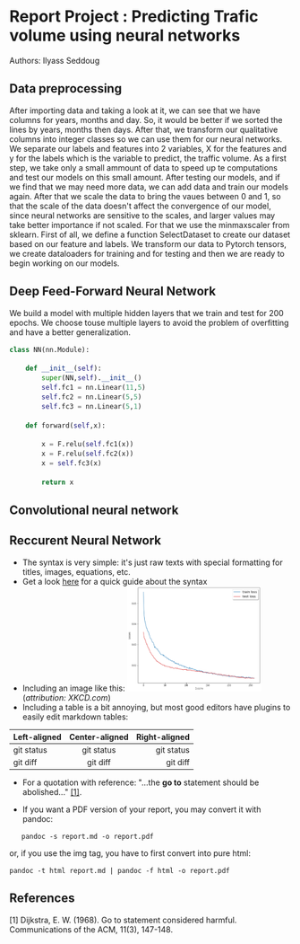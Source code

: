 # Report Project : Predicting Trafic volume using neural networks

Authors: Ilyass Seddoug

## Data preprocessing

After importing data and taking a look at it, we can see that we have columns for years, months and day. So, it would be better if we sorted the lines by years, months then days. After that, we transform our qualitative columns into integer classes so we can use them for our neural networks. We separate our labels and features into 2 variables, X for the features and y for the labels which is the variable to predict, the traffic volume. 
As a first step, we take only a small ammount of data to speed up te computations and test our models  on this small amount. After testing our models, and if we find that we may need more data, we can add data and train our models again. After that we scale the data to bring the vaues between 0 and 1, so that the scale of the data doesn't affect the convergence of our model, since neural networks are sensitive to the scales, and larger values may take better importance if not scaled. For that we use the minmaxscaler from sklearn.
First of all, we define a function SelectDataset to create our dataset based on our feature and labels. We transform our data to Pytorch tensors, we create dataloaders for training and for testing and then we are ready to begin working on our models.

## Deep Feed-Forward Neural Network
We build a model with multiple hidden layers that we train and test for 200 epochs. We choose touse multiple layers to avoid the problem of overfitting and have a better  generalization. 

```python
class NN(nn.Module):
    
    def __init__(self):
        super(NN,self).__init__()
        self.fc1 = nn.Linear(11,5)
        self.fc2 = nn.Linear(5,5)
        self.fc3 = nn.Linear(5,1)
        
    def forward(self,x):

        x = F.relu(self.fc1(x))
        x = F.relu(self.fc2(x))
        x = self.fc3(x)

        return x
```

## Convolutional neural network

## Reccurent Neural Network

- The syntax is very simple: it's just raw texts with special formatting for titles, images, equations, etc.
- Get a look [here](https://www.markdownguide.org/cheat-sheet/) for a quick guide about the syntax
- Including an image like this: <img src="CNN Losses.png" width="50%"/> (*attribution: XKCD.com*)
- Including a table is a bit annoying, but most good editors have plugins to easily edit markdown tables:

| Left-aligned | Center-aligned | Right-aligned |
| :---         |     :---:      |          ---: |
| git status   | git status     | git status    |
| git diff     | git diff       | git diff      |

- For a quotation with reference: "...the **go to** statement should be abolished..." [[1]](#1).

- If you want a PDF version of your report, you may convert it with pandoc:

```
   pandoc -s report.md -o report.pdf
```

or, if you use the img tag, you have to first convert into pure html:

```
pandoc -t html report.md | pandoc -f html -o report.pdf
```

## References
<a id="1">[1]</a> 
Dijkstra, E. W. (1968). 
Go to statement considered harmful. 
Communications of the ACM, 11(3), 147-148.

